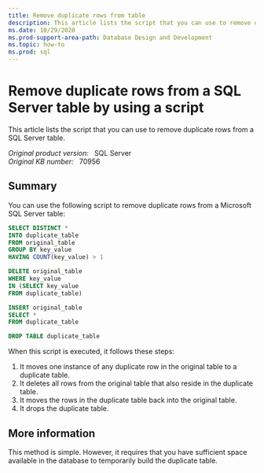 ```yaml
---
title: Remove duplicate rows from table
description: This article lists the script that you can use to remove duplicate rows from a SQL Server table.
ms.date: 10/29/2020
ms.prod-support-area-path: Database Design and Development
ms.topic: how-to
ms.prod: sql
---
```

# Remove duplicate rows from a SQL Server table by using a script

This article lists the script that you can use to remove duplicate rows from a SQL Server table.

_Original product version:_ &nbsp; SQL Server  
_Original KB number:_ &nbsp; 70956

## Summary

You can use the following script to remove duplicate rows from a Microsoft SQL Server table:

```sql
SELECT DISTINCT *
INTO duplicate_table
FROM original_table
GROUP BY key_value
HAVING COUNT(key_value) > 1

DELETE original_table
WHERE key_value
IN (SELECT key_value
FROM duplicate_table)

INSERT original_table
SELECT *
FROM duplicate_table

DROP TABLE duplicate_table
```

When this script is executed, it follows these steps:

1. It moves one instance of any duplicate row in the original table to a duplicate table.
2. It deletes all rows from the original table that also reside in the duplicate table.
3. It moves the rows in the duplicate table back into the original table.
4. It drops the duplicate table.

## More information

This method is simple. However, it requires that you have sufficient space available in the database to temporarily build the duplicate table.
